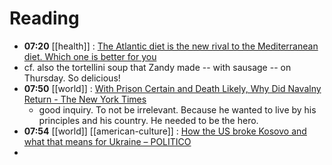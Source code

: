 # Reading
- **07:20** [[health]] : [The Atlantic diet is the new rival to the Mediterranean diet. Which one is better for you](https://www.aol.com/lifestyle/heart-healthy-style-eating-emphasizes-025239800.html)
- cf. also the tortellini soup that Zandy made -- with sausage -- on Thursday. So delicious!
- **07:50** [[world]] : [With Prison Certain and Death Likely, Why Did Navalny Return - The New York Times](https://www.nytimes.com/2024/02/17/world/europe/why-navalny-returned-to-russia.html?utm_source=newsshowcase&utm_medium=gnews&utm_campaign=CDAQsZutkdqz7bHBARjgv4Ht05nPuakBKg8IACoHCAowjuuKAzCWrzw&utm_content=rundown&gaa_at=g&gaa_n=AZsHK_lzPNWfxRrLL03_BIkyZU9bisZzM94D-DCU9vPMI0AHap2kpEBVsL56eYk9pq0O2QQrO3ge28OmBopuP4Z8eBe4&gaa_ts=65d0b12e&gaa_sig=UlJvON6TRN9dR_S19bT75_Pb2wQaGndpDfFp3LE8ZA0w5Gy2k9i_DxDW7QAlkMEIG4KXwSGhkzJdY9ysHkVjLA%3D%3D)
	- good inquiry. To not be irrelevant. Because he wanted to live by his principles and his country. He needed to be the hero.
- **07:54** [[world]] [[american-culture]] : [How the US broke Kosovo and what that means for Ukraine – POLITICO](https://www.politico.eu/article/how-the-us-broke-kosovo-and-what-that-means-for-ukraine/)
-